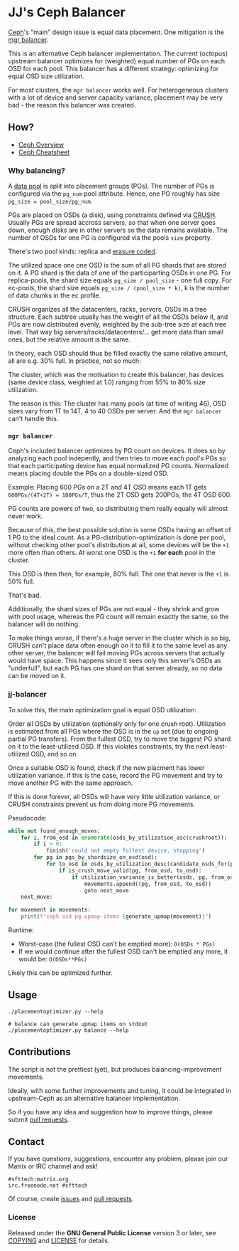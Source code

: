 JJ's Ceph Balancer
==================

[Ceph](https://ceph.io)'s "main" design issue is equal data placement.
One mitigation is the [mgr balancer](https://docs.ceph.com/en/latest/rados/operations/balancer/).

This is an alternative Ceph balancer implementation.
The current (octopus) upstream balancer optimizes for (weighted) equal number of PGs on each OSD for each pool.
This balancer has a different strategy: optimizing for equal OSD size utilization.

For most clusters, the `mgr balancer` works well.
For heterogeneous clusters with a lot of device and server capacity variance, placement may be very bad - the reason this balancer was created.


## How?

* [Ceph Overview](https://docs.ceph.com/en/latest/start/intro/)
* [Ceph Cheatsheet](https://github.com/TheJJ/ceph-cheatsheet)


### Why balancing?

A [data pool](https://docs.ceph.com/en/latest/rados/operations/pools/) is split into placement groups (PGs).
The number of PGs is configured via the `pg_num` pool attribute.
Hence, one PG roughly has size `pg_size = pool_size/pg_num`.

PGs are placed on OSDs (a disk), using constraints defined via [CRUSH](https://docs.ceph.com/en/latest/rados/operations/crush-map/).
Usually PGs are spread accross servers, so that when one server goes down, enough disks are in other servers so the data remains available.
The number of OSDs for one PG is configured via the pools `size` property.

There's two pool kinds: replica and [erasure coded](https://en.wikipedia.org/wiki/Erasure_code).

The utilized space one one OSD is the sum of all PG shards that are stored on it.
A PG shard is the data of one of the participarting OSDs in one PG.
For replica-pools, the shard size equals `pg_size / pool_size` - one full copy.
For ec-pools, the shard size equals `pg_size / (pool_size * k)`, k is the number of data chunks in the ec profile.

CRUSH organizes all the datacenters, racks, servers, OSDs in a tree structure.
Each subtree usually has the weight of all the OSDs below it, and PGs are now distributed evenly, weighted by the sub-tree size at each tree level.
That way big servers/racks/datacenters/... get more data than small ones, but the relative amount is the same.

In theory, each OSD should thus be filled exactly the same relative amount, all are e.g. 30% full.
In practice, not so much:

The cluster, which was the motivation to create this balancer, has devices (same device class, weighted at 1.0) ranging from 55% to 80% size utilization.

The reason is this: The cluster has many pools (at time of writing 46), OSD sizes vary from 1T to 14T, 4 to 40 OSDs per server.
And the `mgr balancer` can't handle this.


### `mgr balancer`

Ceph's included balancer optimizes by PG count on devices.
It does so by analyzing each pool indepently, and then tries to move each pool's PGs so that each participating device has equal normalized PG counts.
Normalized means placing double the PGs on a double-sized OSD.

Example: Placing 600 PGs on a 2T and 4T OSD means each 1T gets `600PGs/(4T+2T) = 100PGs/T`, thus the 2T OSD gets 200PGs, the 4T OSD 600.

PG counts are powers of two, so distributing them really equally will almost never work.

Because of this, the best possible solution is some OSDs having an offset of 1 PG to the ideal count.
As a PG-distribution-optimization is done per pool, without checking other pool's distribution at all, some devices will be the `+1` more often than others.
At worst one OSD is the `+1` **for each** pool in the cluster.

This OSD is then then, for example, 80% full.
The one that never is the `+1` is 50% full.

That's bad.

Additionally, the shard sizes of PGs are not equal - they shrink and grow with pool usage, whereas the PG count will remain exactly the same, so the balancer will do nothing.

To make things worse, if there's a huge server in the cluster which is so big, CRUSH can't place data often enough on it to fill it to the same level as any other server, the balancer will fail moving PGs across servers that actually would have space.
This happens since it sees only this server's OSDs as "underfull", but each PG has one shard on that server already, so no data can be moved on it.


### jj-balancer

To solve this, the main optimization goal is equal OSD utilization:

Order all OSDs by utilization (optionally only for one crush root).
Utilization is estimated from all PGs where the OSD is in the `up` set (due to ongoing partial PG transfers).
From the fullest OSD, try to move the biggest PG shard on it to the least-utilized OSD.
If this violates constraints, try the next least-utilized OSD, and so on.

Once a suitable OSD is found, check if the new placment has lower utilization variance.
If this is the case, record the PG movement and try to move another PG with the same approach.

If this is done forever, all OSDs will have very little utilization variance, or CRUSH constraints prevent us from doing more PG movements.

Pseudocode:

```python
while not found_enough_moves:
    for i, from_osd in enumerate(osds_by_utilization_asc(crushroot)):
        if i > 0:
            finish('could not empty fullest device, stopping')
        for pg in pgs_by_shardsize_on_osd(osd):
            for to_osd in osds_by_utilization_desc(candidate_osds_for(pg)):
                if is_crush_move_valid(pg, from_osd, to_osd):
                    if utilization_variance_is_better(osds, pg, from_osd, to_osd):
                        movements.append((pg, from_osd, to_osd))
                        goto next_move
    next_move:

for movement in movements:
    print(f"ceph osd pg-upmap-items {generate_upmap(movement)}")
```

Runtime:
* Worst-case (the fullest OSD can't be emptied more): `O(OSDs * PGs)`
* If we would continue after the fullest OSD can't be emptied any more, it would be: `O(OSDs²*PGs)`

Likely this can be optimized further.


## Usage

```
./placementoptimizer.py --help

# balance can generate upmap items on stdout
./placementoptimizer.py balance --help
```

## Contributions

The script is not the prettiest (yet), but produces balancing-improvement movements.

Ideally, with some further improvements and tuning, it could be integrated in upstream-Ceph as an alternative balancer implementation.

So if you have any idea and suggestion how to improve things, please submit [pull requests](https://github.com/TheJJ/ceph-balancer/pulls).


## Contact

If you have questions, suggestions, encounter any problem,
please join our Matrix or IRC channel and ask!

```
#sfttech:matrix.org
irc.freenode.net #sfttech
```

Of course, create [issues](https://github.com/TheJJ/ceph-balancer/issues)
and [pull requests](https://github.com/TheJJ/ceph-balancer/pulls).


### License

Released under the **GNU General Public License** version 3 or later,
see [COPYING](COPYING) and [LICENSE](LICENSE) for details.
